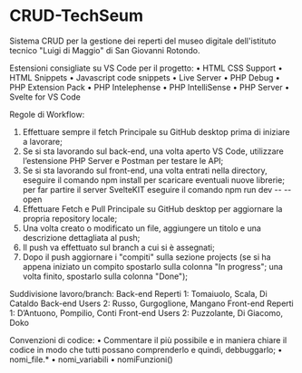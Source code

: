 # CRUD-TechSeum
Sistema CRUD per la gestione dei reperti del museo digitale dell'istituto tecnico "Luigi di Maggio" di San Giovanni Rotondo.

Estensioni consigliate su VS Code per il progetto: 
•	HTML CSS Support
•	HTML Snippets
•	Javascript code snippets
•	Live Server
•	PHP Debug
•	PHP Extension Pack
•	PHP Intelephense
•	PHP IntelliSense
•	PHP Server
•	Svelte for VS Code


Regole di Workflow:
1.	Effettuare sempre il fetch Principale su GitHub desktop prima di iniziare a lavorare;
2.	Se si sta lavorando sul back-end, una volta aperto VS Code, utilizzare l’estensione PHP Server e Postman per testare le API;
3.	Se si sta lavorando sul front-end, una volta entrati nella directory, eseguire il comando npm install per scaricare eventuali nuove librerie; per far partire il server SvelteKIT eseguire il comando npm run dev -- --open
4.	Effettuare Fetch e Pull Principale su GitHub desktop per aggiornare la propria repository locale;
5.	Una volta creato o modificato un file, aggiungere un titolo e una descrizione dettagliata al push;
6.	Il push va effettuato sul branch a cui si è assegnati;
7.	Dopo il push aggiornare i "compiti" sulla sezione projects (se si ha appena iniziato un compito spostarlo sulla colonna "In progress"; una volta finito, spostarlo sulla colonna "Done");

Suddivisione lavoro/branch:
Back-end Reperti 1: Tomaiuolo, Scala, Di Cataldo
Back-end Users 2: Russo, Gurgoglione, Mangano
Front-end Reperti 1: D’Antuono, Pompilio, Conti
Front-end Users 2: Puzzolante, Di Giacomo, Doko

Convenzioni di codice:
•	Commentare il più possibile e in maniera chiare il codice in modo che tutti possano comprenderlo e quindi, debbuggarlo;
•	nomi_file.*
•	nomi_variabili
•	nomiFunzioni()